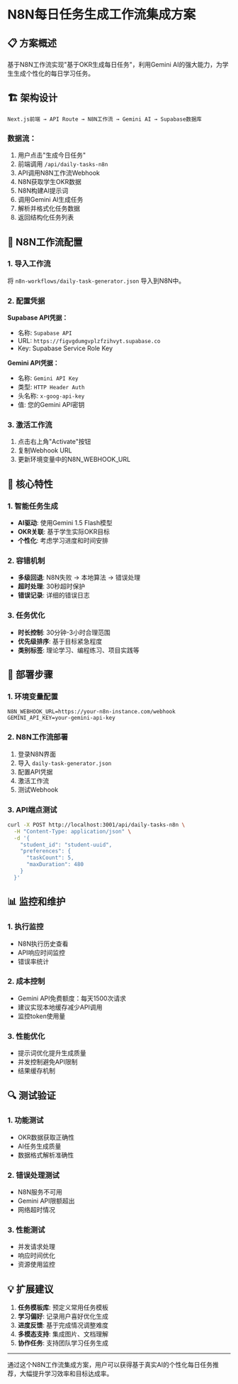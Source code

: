 # N8N每日任务生成工作流集成方案

## 📋 方案概述

基于N8N工作流实现"基于OKR生成每日任务"，利用Gemini AI的强大能力，为学生生成个性化的每日学习任务。

## 🏗️ 架构设计

```
Next.js前端 → API Route → N8N工作流 → Gemini AI → Supabase数据库
```

### 数据流：
1. 用户点击"生成今日任务"
2. 前端调用 `/api/daily-tasks-n8n`
3. API调用N8N工作流Webhook
4. N8N获取学生OKR数据
5. N8N构建AI提示词
6. 调用Gemini AI生成任务
7. 解析并格式化任务数据
8. 返回结构化任务列表

## 🔧 N8N工作流配置

### 1. 导入工作流
将 `n8n-workflows/daily-task-generator.json` 导入到N8N中。

### 2. 配置凭据

**Supabase API凭据：**
- 名称: `Supabase API`
- URL: `https://figvgdumgvplzfzihvyt.supabase.co`
- Key: Supabase Service Role Key

**Gemini API凭据：**
- 名称: `Gemini API Key`
- 类型: `HTTP Header Auth`
- 头名称: `x-goog-api-key`
- 值: 您的Gemini API密钥

### 3. 激活工作流
1. 点击右上角"Activate"按钮
2. 复制Webhook URL
3. 更新环境变量中的N8N_WEBHOOK_URL

## 🌟 核心特性

### 1. 智能任务生成
- **AI驱动**: 使用Gemini 1.5 Flash模型
- **OKR关联**: 基于学生实际OKR目标
- **个性化**: 考虑学习进度和时间安排

### 2. 容错机制
- **多级回退**: N8N失败 → 本地算法 → 错误处理
- **超时处理**: 30秒超时保护
- **错误记录**: 详细的错误日志

### 3. 任务优化
- **时长控制**: 30分钟-3小时合理范围
- **优先级排序**: 基于目标紧急程度
- **类别标签**: 理论学习、编程练习、项目实践等

## 🚀 部署步骤

### 1. 环境变量配置
```env
N8N_WEBHOOK_URL=https://your-n8n-instance.com/webhook
GEMINI_API_KEY=your-gemini-api-key
```

### 2. N8N工作流部署
1. 登录N8N界面
2. 导入 `daily-task-generator.json`
3. 配置API凭据
4. 激活工作流
5. 测试Webhook

### 3. API端点测试
```bash
curl -X POST http://localhost:3001/api/daily-tasks-n8n \
  -H "Content-Type: application/json" \
  -d '{
    "student_id": "student-uuid",
    "preferences": {
      "taskCount": 5,
      "maxDuration": 480
    }
  }'
```

## 📊 监控和维护

### 1. 执行监控
- N8N执行历史查看
- API响应时间监控
- 错误率统计

### 2. 成本控制
- Gemini API免费额度：每天1500次请求
- 建议实现本地缓存减少API调用
- 监控token使用量

### 3. 性能优化
- 提示词优化提升生成质量
- 并发控制避免API限制
- 结果缓存机制

## 🔍 测试验证

### 1. 功能测试
- OKR数据获取正确性
- AI任务生成质量
- 数据格式解析准确性

### 2. 错误处理测试
- N8N服务不可用
- Gemini API限额超出
- 网络超时情况

### 3. 性能测试
- 并发请求处理
- 响应时间优化
- 资源使用监控

## 💡 扩展建议

1. **任务模板库**: 预定义常用任务模板
2. **学习偏好**: 记录用户喜好优化生成
3. **进度反馈**: 基于完成情况调整难度
4. **多模态支持**: 集成图片、文档理解
5. **协作任务**: 支持团队学习任务生成

---

通过这个N8N工作流集成方案，用户可以获得基于真实AI的个性化每日任务推荐，大幅提升学习效率和目标达成率。